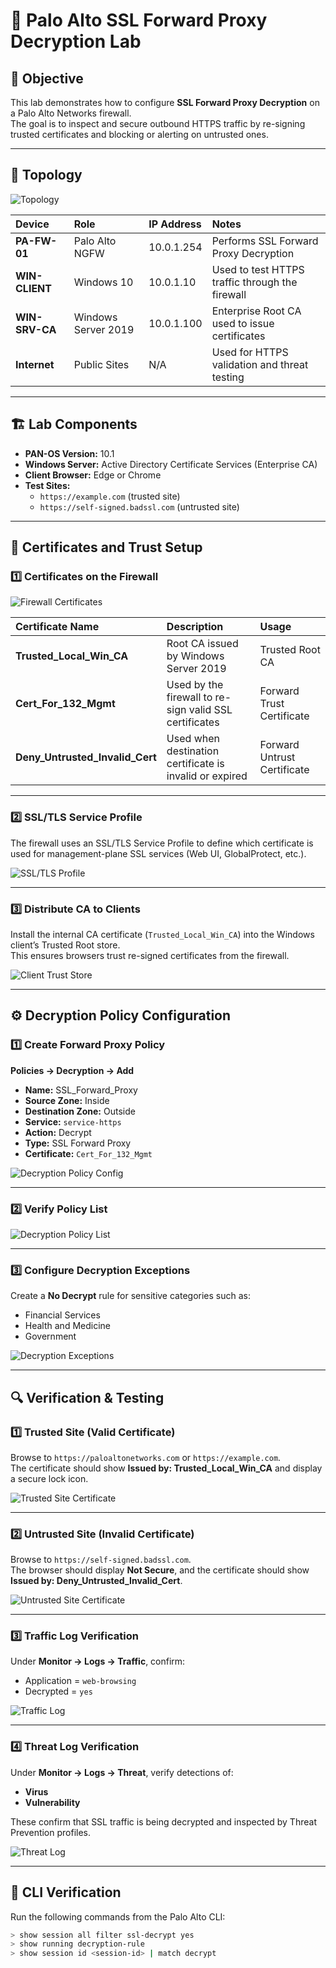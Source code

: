 # 🔐 Palo Alto SSL Forward Proxy Decryption Lab

## 🎯 Objective
This lab demonstrates how to configure **SSL Forward Proxy Decryption** on a Palo Alto Networks firewall.  
The goal is to inspect and secure outbound HTTPS traffic by re-signing trusted certificates and blocking or alerting on untrusted ones.

---

## 🧩 Topology
![Topology](screenshots/topology.png)

| Device | Role | IP Address | Notes |
|:-------|:-----|:-----------|:------|
| **PA-FW-01** | Palo Alto NGFW | 10.0.1.254 | Performs SSL Forward Proxy Decryption |
| **WIN-CLIENT** | Windows 10 | 10.0.1.10 | Used to test HTTPS traffic through the firewall |
| **WIN-SRV-CA** | Windows Server 2019 | 10.0.1.100 | Enterprise Root CA used to issue certificates |
| **Internet** | Public Sites | N/A | Used for HTTPS validation and threat testing |

---

## 🏗️ Lab Components
- **PAN-OS Version:** 10.1  
- **Windows Server:** Active Directory Certificate Services (Enterprise CA)  
- **Client Browser:** Edge or Chrome  
- **Test Sites:**  
  - `https://example.com` (trusted site)  
  - `https://self-signed.badssl.com` (untrusted site)  

---

## 🪪 Certificates and Trust Setup

### 1️⃣ Certificates on the Firewall
![Firewall Certificates](screenshots/fw-cert-list.png)

| Certificate Name | Description | Usage |
|:------------------|:-------------|:------|
| **Trusted_Local_Win_CA** | Root CA issued by Windows Server 2019 | Trusted Root CA |
| **Cert_For_132_Mgmt** | Used by the firewall to re-sign valid SSL certificates | Forward Trust Certificate |
| **Deny_Untrusted_Invalid_Cert** | Used when destination certificate is invalid or expired | Forward Untrust Certificate |

---

### 2️⃣ SSL/TLS Service Profile
The firewall uses an SSL/TLS Service Profile to define which certificate is used for management-plane SSL services (Web UI, GlobalProtect, etc.).

![SSL/TLS Profile](screenshots/fw-ssl-tls-profile.png)

---

### 3️⃣ Distribute CA to Clients
Install the internal CA certificate (`Trusted_Local_Win_CA`) into the Windows client’s Trusted Root store.  
This ensures browsers trust re-signed certificates from the firewall.

![Client Trust Store](screenshots/client-truststore.png)

---

## ⚙️ Decryption Policy Configuration

### 1️⃣ Create Forward Proxy Policy
**Policies → Decryption → Add**

- **Name:** SSL_Forward_Proxy  
- **Source Zone:** Inside  
- **Destination Zone:** Outside  
- **Service:** `service-https`  
- **Action:** Decrypt  
- **Type:** SSL Forward Proxy  
- **Certificate:** `Cert_For_132_Mgmt`

![Decryption Policy Config](screenshots/decryption-policy-config.png)

---

### 2️⃣ Verify Policy List
![Decryption Policy List](screenshots/decrcyption-policy-list.png)

---

### 3️⃣ Configure Decryption Exceptions
Create a **No Decrypt** rule for sensitive categories such as:
- Financial Services  
- Health and Medicine  
- Government  

![Decryption Exceptions](screenshots/decryption-exceptions.png)

---

## 🔍 Verification & Testing

### 1️⃣ Trusted Site (Valid Certificate)
Browse to `https://paloaltonetworks.com` or `https://example.com`.  
The certificate should show **Issued by: Trusted_Local_Win_CA** and display a secure lock icon.

![Trusted Site Certificate](screenshots/browser-cert-inspect.png)

---

### 2️⃣ Untrusted Site (Invalid Certificate)
Browse to `https://self-signed.badssl.com`.  
The browser should display **Not Secure**, and the certificate should show **Issued by: Deny_Untrusted_Invalid_Cert**.

![Untrusted Site Certificate](screenshots/browser-untrusted-cert-png)

---

### 3️⃣ Traffic Log Verification
Under **Monitor → Logs → Traffic**, confirm:
- Application = `web-browsing`  
- Decrypted = `yes`  

![Traffic Log](screenshots/traffic-log-decrypt.png)

---

### 4️⃣ Threat Log Verification
Under **Monitor → Logs → Threat**, verify detections of:
- **Virus**
- **Vulnerability**

These confirm that SSL traffic is being decrypted and inspected by Threat Prevention profiles.

![Threat Log](screenshots/threat-scan-log.png)

---

## 🧰 CLI Verification
Run the following commands from the Palo Alto CLI:

```bash
> show session all filter ssl-decrypt yes
> show running decryption-rule
> show session id <session-id> | match decrypt
